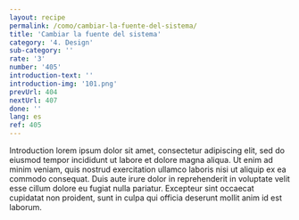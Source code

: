 ```yaml
---
layout: recipe
permalink: /como/cambiar-la-fuente-del-sistema/
title: 'Cambiar la fuente del sistema'
category: '4. Design'
sub-category: ''
rate: '3'
number: '405'
introduction-text: ''
introduction-img: '101.png'
prevUrl: 404
nextUrl: 407
done: ''
lang: es
ref: 405
---
```


Introduction lorem ipsum dolor sit amet, consectetur adipiscing elit, sed do eiusmod tempor incididunt ut labore et dolore magna aliqua. Ut enim ad minim veniam, quis nostrud exercitation ullamco laboris nisi ut aliquip ex ea commodo consequat. Duis aute irure dolor in reprehenderit in voluptate velit esse cillum dolore eu fugiat nulla pariatur. Excepteur sint occaecat cupidatat non proident, sunt in culpa qui officia deserunt mollit anim id est laborum.

